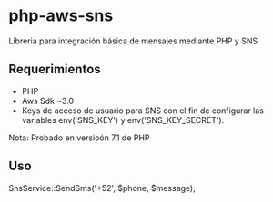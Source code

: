 # php-aws-sns
Libreria para integración básica de mensajes mediante PHP y SNS

## Requerimientos
<ul>
<li>PHP</li>
<li>Aws Sdk ~3.0</li>
<li>Keys de acceso de usuario para SNS con el fin de configurar las variables env('SNS_KEY') y env('SNS_KEY_SECRET').</li>
</ul>

Nota: Probado en versioón 7.1 de PHP

## Uso
SnsService::SendSms('+52', $phone, $message);
